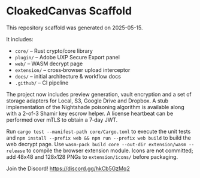 # CloakedCanvas Scaffold

This repository scaffold was generated on 2025-05-15.

It includes:
- `core/` – Rust crypto/core library
- `plugin/` – Adobe UXP Secure Export panel
- `web/` – WASM decrypt page
- `extension/` – cross‑browser upload interceptor
- `docs/` – initial architecture & workflow docs
- `.github/` – CI pipeline

The project now includes preview generation, vault encryption and a set of
storage adapters for Local, S3, Google Drive and Dropbox. A stub implementation
of the Nightshade poisoning algorithm is available along with a 2-of-3 Shamir
key escrow helper. A license heartbeat can be performed over mTLS to obtain a
7‑day JWT.

Run `cargo test --manifest-path core/Cargo.toml` to execute the unit tests and
`npm install --prefix web && npm run --prefix web build` to build the web
decrypt page.
Use `wasm-pack build core --out-dir extension/wasm --release` to
compile the browser extension module.
Icons are not committed; add 48x48 and 128x128 PNGs to `extension/icons/` before packaging.



Join the Discord! https://discord.gg/hkCb5GzMq2
